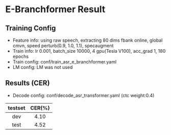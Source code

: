 # E-Branchformer Result

## Training Config
- Feature info: using raw speech, extracting 80 dims fbank online, global cmvn, speed perturb(0.9, 1.0, 1.1), specaugment
- Train info: lr 0.001, batch_size 10000, 4 gpu(Tesla V100), acc_grad 1, 180 epochs
- Train config: conf/train_asr_e_branchformer.yaml
- LM config: LM was not used

## Results (CER)
- Decode config: conf/decode_asr_transformer.yaml (ctc weight:0.4)

|   testset   | CER(%)  |
|:-----------:|:-------:|
|     dev     |  4.10   |
|    test     |  4.52   |